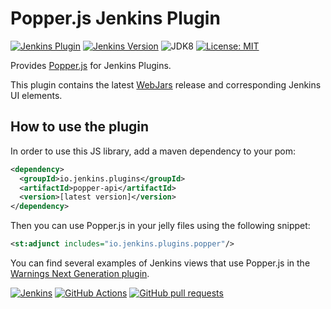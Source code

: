 # Popper.js Jenkins Plugin

[![Jenkins Plugin](https://img.shields.io/jenkins/plugin/v/popper-api.svg?label=latest%20version)](https://plugins.jenkins.io/popper-api)
[![Jenkins Version](https://img.shields.io/badge/Jenkins-2.138.4-green.svg?label=min.%20Jenkins)](https://jenkins.io/download/)
![JDK8](https://img.shields.io/badge/jdk-8-yellow.svg?label=min.%20JDK)
[![License: MIT](https://img.shields.io/badge/license-MIT-yellow.svg)](https://opensource.org/licenses/MIT)

Provides [Popper.js](https://popper.js.org) for Jenkins Plugins.

This plugin contains the latest [WebJars](https://www.webjars.org) release and corresponding Jenkins UI elements. 

## How to use the plugin

In order to use this JS library, add a maven dependency to your pom:
```xml
<dependency>
  <groupId>io.jenkins.plugins</groupId>
  <artifactId>popper-api</artifactId>
  <version>[latest version]</version>
</dependency>
```

Then you can use Popper.js in your jelly files using the following snippet:
```xml
<st:adjunct includes="io.jenkins.plugins.popper"/>
```
 
You can find several examples of Jenkins views that use Popper.js in the 
[Warnings Next Generation plugin](https://github.com/jenkinsci/warnings-ng-plugin).

[![Jenkins](https://ci.jenkins.io/job/Plugins/job/popper-api-plugin/job/master/badge/icon)](https://ci.jenkins.io/job/Plugins/job/popper-api-plugin/job/master/)
[![GitHub Actions](https://github.com/jenkinsci/popper-api-plugin/workflows/GitHub%20Actions/badge.svg)](https://github.com/jenkinsci/popper-api-plugin/actions)
[![GitHub pull requests](https://img.shields.io/github/issues-pr/jenkinsci/popper-api-plugin.svg)](https://github.com/jenkinsci/popper-api-plugin/pulls)
